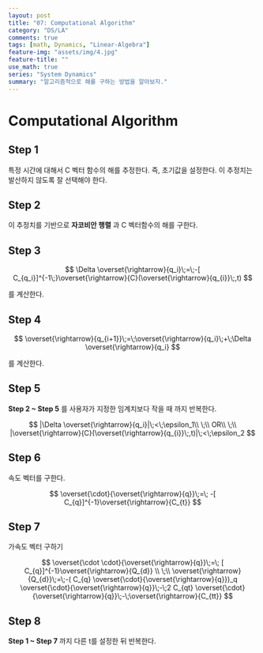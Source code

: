 ```yaml
---
layout: post
title: "07: Computational Algorithm"
category: "DS/LA"
comments: true
tags: [math, Dynamics, "Linear-Algebra"]
feature-img: "assets/img/4.jpg"
feature-title: ""
use_math: true
series: "System Dynamics"
summary: "알고리즘적으로 해를 구하는 방법을 알아보자."
---
```


# Computational Algorithm

## Step 1

특정 시간에 대해서 C 벡터 함수의 해를 추정한다. 즉, 초기값을 설정한다. 이 추정치는 발산하지 않도록 잘 선택해야 한다.

## Step 2

이 추정치를 기반으로 **자코비안 행렬** 과 C 벡터함수의 해를 구한다.

## Step 3

$$
\Delta \overset{\rightarrow}{q_i}\;=\;-[  C_{q_i}]^{-1\;}\overset{\rightarrow}{C}(\overset{\rightarrow}{q_{i}}\;,t)
$$

를 계산한다.

## Step 4

$$
\overset{\rightarrow}{q_{i+1}}\;=\;\overset{\rightarrow}{q_i}\;+\;\Delta \overset{\rightarrow}{q_i}
$$

를 계산한다.

## Step 5

**Step 2 ~ Step 5** 를 사용자가 지정한 임계치보다 작을 때 까지 반복한다.

$$
|\Delta \overset{\rightarrow}{q_i}|\;<\;\epsilon_1\\
\;\\
OR\\
\;\\
|\overset{\rightarrow}{C}(\overset{\rightarrow}{q_{i}}\;,t)|\;<\;\epsilon_2
$$

## Step 6

속도 벡터를 구한다.

$$
\overset{\cdot}{\overset{\rightarrow}{q}}\;=\;
-[  C_{q}]^{-1}\overset{\rightarrow}{C_{t}}
$$

## Step 7

가속도 벡터 구하기

$$
\overset{\cdot \cdot}{\overset{\rightarrow}{q}}\;=\;
[  C_{q}]^{-1}\overset{\rightarrow}{Q_{d}}
\\
\;\\
\overset{\rightarrow}{Q_{d}}\;=\;-(  C_{q} \overset{\cdot}{\overset{\rightarrow}{q}})_q \overset{\cdot}{\overset{\rightarrow}{q}}\;-\;2  C_{qt} \overset{\cdot}{\overset{\rightarrow}{q}}\;-\;\overset{\rightarrow}{C_{tt}}
$$

## Step 8

**Step 1 ~ Step 7** 까지 다른 t를 설정한 뒤 반복한다.
